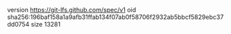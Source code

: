 version https://git-lfs.github.com/spec/v1
oid sha256:196baf158a1a9afb31ffab134f07ab0f58706f2932ab5bbcf5829ebc37dd0754
size 13281
